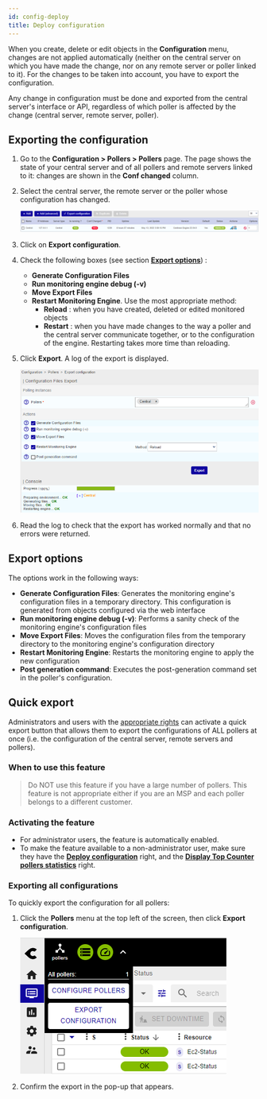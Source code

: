 ```yaml
---
id: config-deploy
title: Deploy configuration
---
```


When you create, delete or edit objects in the **Configuration** menu, changes are not applied automatically (neither on the central server on which you have made the change, nor on any remote server or poller linked to it). For the changes to be taken into account, you have to export the configuration.

Any change in configuration must be done and exported from the central server's interface or API, regardless of which poller is affected by the change (central server, remote server, poller).

## Exporting the configuration

1. Go to the **Configuration > Pollers > Pollers** page. The page shows the state of your central
server and of all pollers and remote servers linked to it: changes are shown in the **Conf changed** column.

2. Select the central server, the remote server or the poller whose configuration has changed. 

   ![Export config](../../assets/monitoring-resources/monitoring-basics/export_conf.png)

3. Click on **Export configuration**.

4. Check the following boxes (see section [**Export options**](#export-options)) :

   - **Generate Configuration Files**
   - **Run monitoring engine debug (-v)**
   - **Move Export Files**
   - **Restart Monitoring Engine**. Use the most appropriate method:
     - **Reload** : when you have created, deleted or edited monitored objects
     - **Restart** : when you have made changes to the way a poller and the central server communicate together, or
     to the configuration of the engine. Restarting takes more time than reloading.

5. Click **Export**. A log of the export is displayed.

    ![Export config done](../../assets/monitoring-resources/monitoring-basics/export_conf_done.png)

6. Read the log to check that the export has worked normally and that no errors were returned.

## Export options

The options work in the following ways:

- **Generate Configuration Files**: Generates the monitoring engine's configuration
  files in a temporary directory. This configuration is generated from objects
  configured via the web interface
- **Run monitoring engine debug (-v)**: Performs a sanity check of the monitoring engine's configuration files
- **Move Export Files**: Moves the configuration files from the temporary
  directory to the monitoring engine's configuration directory
- **Restart Monitoring Engine**: Restarts the monitoring engine to apply the new
  configuration
- **Post generation command**: Executes the post-generation command set in the
  poller's configuration.

## Quick export

Administrators and users with the [appropriate rights](#activating-the-feature) can activate a quick export button that allows them to export the configurations of ALL pollers at once (i.e. the configuration of the central server, remote servers and pollers).

### When to use this feature

> Do NOT use this feature if you have a large number of pollers. This feature is not appropriate either if you are an MSP and each poller belongs to a different customer.

### Activating the feature

* For administrator users, the feature is automatically enabled.
* To make the feature available to a non-administrator user, make sure they have the [**Deploy configuration**](../../administration/access-control-lists.md#poller-configuration-actions--poller-management) right, and the [**Display Top Counter pollers statistics**](../../administration/access-control-lists.md#global-functionalities-access) right.

### Exporting all configurations

To quickly export the configuration for all pollers:

1. Click the **Pollers** menu at the top left of the screen, then click **Export configuration**.

   ![Export button](../../assets/monitoring-resources/monitoring-basics/export_all_pollers_button.png)

2. Confirm the export in the pop-up that appears.